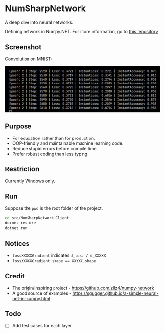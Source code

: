# NumSharpNetwork

A deep dive into neural networks.

Defining network in Numpy.NET. For more information, go to [this repository](https://github.com/zllz4/numpy-network)

## Screenshot

Convolution on MNIST:

![](img/2020-11-10-22-12-00.png)

## Purpose

- For education rather than for production.
- OOP-friendly and maintainable machine learning code.
- Reduce stupid errors before compile time.
- Prefer robust coding than less typing.

## Restriction

Currently Windows only.

## Run

Suppose the `pwd` is the root folder of the project.

```bash
cd src/NumSharpNetwork.Client
dotnet restore
dotnet run
```

## Notices

- `lossXXXXXGradient` indicates `d_loss / d_XXXXX`
- `lossXXXXXGradient.shape == XXXXX.shape` 

## Credit

- The origin/inspiring project - <https://github.com/zllz4/numpy-network>
- A good source of examples - <https://sgugger.github.io/a-simple-neural-net-in-numpy.html>

## Todo

- [ ] Add test cases for each layer
